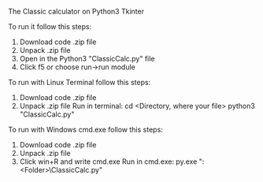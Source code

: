 The Classic calculator on Python3 Tkinter

To run it follow this steps:
1. Download code .zip file
2. Unpack .zip file
3. Open in the Python3 "ClassicCalc.py" file
4. Click f5 or choose run->run module

To run with Linux Terminal follow this steps:
1. Download code .zip file
2. Unpack .zip file
Run in terminal:
cd <Directory, where your file>
python3 "ClassicCalc.py"

To run with Windows cmd.exe follow this steps:
1. Download code .zip file
2. Unpack .zip file
3. Click win+R and write cmd.exe <enter>
Run in cmd.exe:
py.exe "<Drive>:\<Folder>\ClassicCalc.py"
